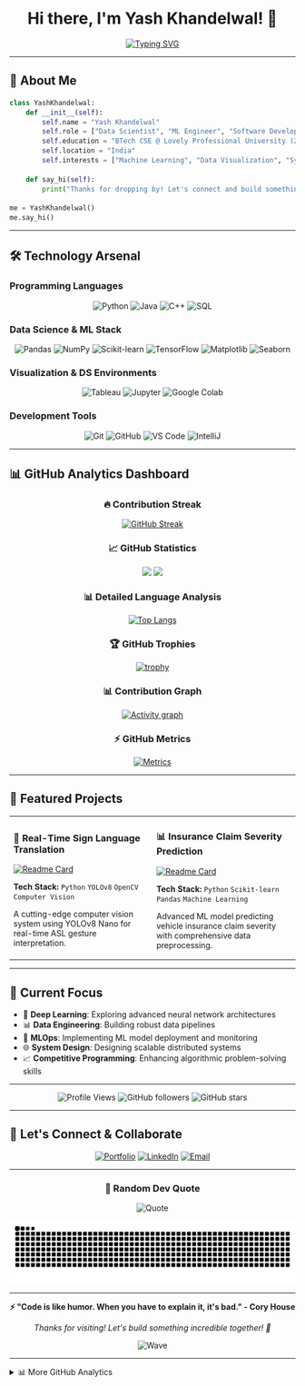 <div align="center">

# Hi there, I'm Yash Khandelwal! 👋

[![Typing SVG](https://readme-typing-svg.demolab.com?font=Fira+Code&weight=600&size=28&duration=4000&pause=1000&color=00D4FF&center=true&vCenter=true&width=800&height=100&lines=Aspiring+Data+Scientist+%7C+ML+Engineer;Building+the+Future+with+AI+%26+Data;BTech+CSE+%40+Lovely+Professional+University;Passionate+about+Innovation+%26+Technology)](https://git.io/typing-svg)

</div>

---

## 🚀 About Me

```python
class YashKhandelwal:
    def __init__(self):
        self.name = "Yash Khandelwal"
        self.role = ["Data Scientist", "ML Engineer", "Software Developer"]
        self.education = "BTech CSE @ Lovely Professional University (2022-2026)"
        self.location = "India"
        self.interests = ["Machine Learning", "Data Visualization", "System Design"]
        
    def say_hi(self):
        print("Thanks for dropping by! Let's connect and build something amazing together!")

me = YashKhandelwal()
me.say_hi()
```

---

## 🛠️ Technology Arsenal

### Programming Languages
<div align="center">

![Python](https://img.shields.io/badge/Python-3776AB?style=for-the-badge&logo=python&logoColor=white)
![Java](https://img.shields.io/badge/Java-ED8B00?style=for-the-badge&logo=openjdk&logoColor=white)
![C++](https://img.shields.io/badge/C%2B%2B-00599C?style=for-the-badge&logo=c%2B%2B&logoColor=white)
![SQL](https://img.shields.io/badge/SQL-4479A1?style=for-the-badge&logo=database&logoColor=white)

</div>

### Data Science & ML Stack
<div align="center">

![Pandas](https://img.shields.io/badge/Pandas-150458?style=for-the-badge&logo=pandas&logoColor=white)
![NumPy](https://img.shields.io/badge/NumPy-013243?style=for-the-badge&logo=numpy&logoColor=white)
![Scikit-learn](https://img.shields.io/badge/Scikit--learn-F7931E?style=for-the-badge&logo=scikit-learn&logoColor=white)
![TensorFlow](https://img.shields.io/badge/TensorFlow-FF6F00?style=for-the-badge&logo=tensorflow&logoColor=white)
![Matplotlib](https://img.shields.io/badge/Matplotlib-11557c?style=for-the-badge&logo=plotly&logoColor=white)
![Seaborn](https://img.shields.io/badge/Seaborn-3776AB?style=for-the-badge&logo=python&logoColor=white)

</div>

### Visualization & DS Environments
<div align="center">

![Tableau](https://img.shields.io/badge/Tableau-E97627?style=for-the-badge&logo=tableau&logoColor=white)
![Jupyter](https://img.shields.io/badge/Jupyter-F37626?style=for-the-badge&logo=jupyter&logoColor=white)
![Google Colab](https://img.shields.io/badge/Google_Colab-F9AB00?style=for-the-badge&logo=googlecolab&logoColor=white)

</div>

### Development Tools
<div align="center">

![Git](https://img.shields.io/badge/Git-F05032?style=for-the-badge&logo=git&logoColor=white)
![GitHub](https://img.shields.io/badge/GitHub-181717?style=for-the-badge&logo=github&logoColor=white)
![VS Code](https://img.shields.io/badge/VS_Code-007ACC?style=for-the-badge&logo=visualstudiocode&logoColor=white)
![IntelliJ](https://img.shields.io/badge/IntelliJ-000000?style=for-the-badge&logo=intellijidea&logoColor=white)

</div>

---

## 📊 GitHub Analytics Dashboard

<div align="center">

### 🔥 Contribution Streak
[![GitHub Streak](https://streak-stats.demolab.com?user=YashKhandelwal0705&theme=tokyonight&hide_border=true&border_radius=10&date_format=M%20j%5B%2C%20Y%5D)](https://git.io/streak-stats)

### 📈 GitHub Statistics
<img height="180em" src="https://github-readme-stats.vercel.app/api?username=YashKhandelwal0705&show_icons=true&theme=tokyonight&include_all_commits=true&count_private=true&hide_border=true&border_radius=10"/>
<img height="180em" src="https://github-readme-stats.vercel.app/api/top-langs/?username=YashKhandelwal0705&layout=compact&langs_count=8&theme=tokyonight&hide_border=true&border_radius=10"/>

### 📊 Detailed Language Analysis
[![Top Langs](https://github-readme-stats.vercel.app/api/top-langs/?username=YashKhandelwal0705&layout=donut&theme=tokyonight&hide_border=true&border_radius=10)](https://github.com/anuraghazra/github-readme-stats)

### 🏆 GitHub Trophies
[![trophy](https://github-profile-trophy.vercel.app/?username=YashKhandelwal0705&theme=tokyonight&no-frame=true&row=1&column=7&margin-w=10&margin-h=10)](https://github.com/ryo-ma/github-profile-trophy)

### 📊 Contribution Graph
[![Activity graph](https://github-readme-activity-graph.vercel.app/graph?username=YashKhandelwal0705&theme=tokyo-night&hide_border=true&border_radius=10)](https://github.com/ashutosh00710/github-readme-activity-graph)

### ⚡ GitHub Metrics
[![Metrics](https://github-readme-stats.vercel.app/api?username=YashKhandelwal0705&show_icons=true&count_private=true&theme=tokyonight)](https://github.com/anuraghazra/github-readme-stats)

</div>

---

## 🚀 Featured Projects

<div align="center">

<table>
<tr>
<td width="50%">

### 🤖 Real-Time Sign Language Translation
[![Readme Card](https://github-readme-stats.vercel.app/api/pin/?username=YashKhandelwal0705&repo=Real-Time-Sign-Language-Translation&theme=tokyonight&hide_border=true&border_radius=10)](https://github.com/YashKhandelwal0705/Real-Time-Sign-Language-Translation)

**Tech Stack:** `Python` `YOLOv8` `OpenCV` `Computer Vision`

A cutting-edge computer vision system using YOLOv8 Nano for real-time ASL gesture interpretation.

</td>
<td width="50%">

### 📊 Insurance Claim Severity Prediction
[![Readme Card](https://github-readme-stats.vercel.app/api/pin/?username=YashKhandelwal0705&repo=insurance_claim_prediction&theme=tokyonight&hide_border=true&border_radius=10)](https://github.com/YashKhandelwal0705/insurance_claim_prediction)

**Tech Stack:** `Python` `Scikit-learn` `Pandas` `Machine Learning`

Advanced ML model predicting vehicle insurance claim severity with comprehensive data preprocessing.

</td>
</tr>
</table>

</div>

---

## 🎯 Current Focus

- 🔬 **Deep Learning**: Exploring advanced neural network architectures
- 📊 **Data Engineering**: Building robust data pipelines
- 🤖 **MLOps**: Implementing ML model deployment and monitoring
- 🌐 **System Design**: Designing scalable distributed systems
- 📈 **Competitive Programming**: Enhancing algorithmic problem-solving skills

---

<div align="center">

![Profile Views](https://komarev.com/ghpvc/?username=YashKhandelwal0705&style=for-the-badge&color=blue)
![GitHub followers](https://img.shields.io/github/followers/YashKhandelwal0705?style=for-the-badge&color=green)
![GitHub stars](https://img.shields.io/github/stars/YashKhandelwal0705?style=for-the-badge&color=yellow)

</div>

---

## 🤝 Let's Connect & Collaborate

<div align="center">

[![Portfolio](https://img.shields.io/badge/🌐_Portfolio-Visit_Website-0A66C2?style=for-the-badge&logo=google-chrome&logoColor=white)](https://yashkhandelwal07.netlify.app/)
[![LinkedIn](https://img.shields.io/badge/💼_LinkedIn-Connect-0077B5?style=for-the-badge&logo=linkedin&logoColor=white)](https://www.linkedin.com/in/yash-khandelwal-/)
[![Email](https://img.shields.io/badge/📧_Email-Contact-D14836?style=for-the-badge&logo=gmail&logoColor=white)](mailto:yashkhandelwal0705@gmail.com)

</div>

---

<div align="center">

### 💭 Random Dev Quote
![Quote](https://quotes-github-readme.vercel.app/api?type=horizontal&theme=tokyonight)

![Snake animation](https://raw.githubusercontent.com/YashKhandelwal0705/YashKhandelwal0705/output/github-contribution-grid-snake.svg)

---

**⚡ "Code is like humor. When you have to explain it, it's bad." - Cory House**

*Thanks for visiting! Let's build something incredible together! 🚀*

![Wave](https://raw.githubusercontent.com/mayhemantt/mayhemantt/Update/svg/Bottom.svg)

</div>

---

<details>
<summary>📊 More GitHub Analytics</summary>

### 🔄 Repository Summary
- 🔭 **Total Public Repos**: ![Public Repos](https://img.shields.io/badge/dynamic/json?color=blue&label=Public%20Repos&query=public_repos&url=https%3A%2F%2Fapi.github.com%2Fusers%2FYashKhandelwal0705&style=flat-square)
- ⭐ **Total Stars Earned**: ![GitHub stars](https://img.shields.io/github/stars/YashKhandelwal0705?style=flat-square)
- 📦 **Recent Commit Activity (this repo)**: ![GitHub commits](https://img.shields.io/github/commit-activity/m/YashKhandelwal0705/YashKhandelwal0705?style=flat-square)
- 📝 **Open PRs (this repo)**: ![GitHub pull requests](https://img.shields.io/github/issues-pr/YashKhandelwal0705/YashKhandelwal0705?style=flat-square)
- 🐛 **Open Issues (this repo)**: ![GitHub issues](https://img.shields.io/github/issues/YashKhandelwal0705/YashKhandelwal0705?style=flat-square)


</details>
